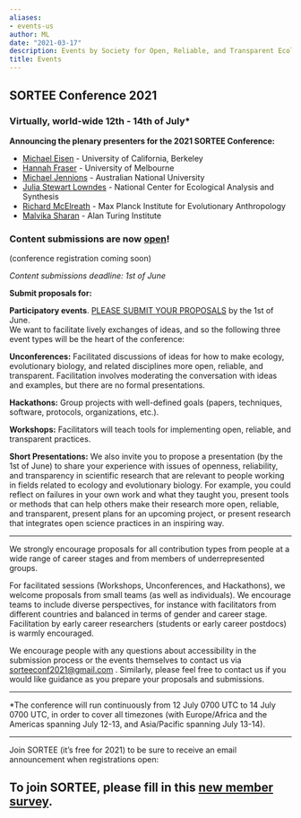 ```yaml
---
aliases:
- events-us
author: ML
date: "2021-03-17"
description: Events by Society for Open, Reliable, and Transparent Ecology and Evolutionary biology (SORTEE)
title: Events
---
```


## SORTEE Conference 2021   

### Virtually, world-wide 12th - 14th of July*

**Announcing the plenary presenters for the 2021 SORTEE Conference:**

* [Michael Eisen](http://www.eisenlab.org/) - University of California, Berkeley  
* [Hannah Fraser](https://hsfraser.wordpress.com/) - University of Melbourne   
* [Michael Jennions](http://thejennionslab.weebly.com/) - Australian National University   
* [Julia Stewart Lowndes](https://juliastewart.org/) - National Center for Ecological Analysis and Synthesis   
* [Richard McElreath](https://xcelab.net/rm/) - Max Planck Institute for Evolutionary Anthropology   
* [Malvika Sharan](https://malvikasharan.github.io/) - Alan Turing Institute   

### Content submissions are now [open](https://unsw.au1.qualtrics.com/jfe/form/SV_cUPB1c3Y9Gb5JUW)!    
(conference registration coming soon)   

*Content submissions deadline: 1st of June*    

**Submit proposals for:**   

**Participatory events**. [PLEASE SUBMIT YOUR PROPOSALS](https://unsw.au1.qualtrics.com/jfe/form/SV_cUPB1c3Y9Gb5JUW) by the 1st of June.  
We want to facilitate lively exchanges of ideas, and so the following three event types will be the heart of the conference:   

**Unconferences:** Facilitated discussions of ideas for how to make ecology, evolutionary biology, and related disciplines more open, reliable, and transparent. Facilitation involves moderating the conversation with ideas and examples, but there are no formal presentations.   

**Hackathons:** Group projects with well-defined goals (papers, techniques, software, protocols, organizations, etc.).   

**Workshops:** Facilitators will teach tools for implementing open, reliable, and transparent practices.   


**Short Presentations:** We also invite you to propose a presentation (by the 1st of June) to share your experience with issues of openness, reliability, and transparency in scientific research that are relevant to people working in fields related to ecology and evolutionary biology. For example, you could reflect on failures in your own work and what they taught you, present tools or methods that can help others make their research more open, reliable, and transparent, present plans for an upcoming project, or present research that integrates open science practices in an inspiring way.   

--------------------------------------------------------------------------------------------------------------------

We strongly encourage proposals for all contribution types from people at a wide range of career stages and from members of underrepresented groups.  

For facilitated sessions (Workshops, Unconferences, and Hackathons), we welcome proposals from small teams (as well as individuals). We encourage teams to include diverse perspectives, for instance with facilitators from different countries and balanced in terms of gender and career stage. Facilitation by early career researchers (students or early career postdocs) is warmly encouraged.   

We encourage people with any questions about accessibility in the submission process or the events themselves to contact us via sorteeconf2021@gmail.com . Similarly, please feel free to contact us if you would like guidance as you prepare your proposals and submissions.   

--------------------------------------------------------------------------------------------------------------------

*The conference will run continuously from 12 July 0700 UTC to 14 July 0700 UTC, in order to cover all timezones (with Europe/Africa and the Americas spanning July 12-13, and Asia/Pacific spanning July 13-14).   



--------------------------------------------------------------------------------------------------------------------

Join SORTEE (it’s free for 2021) to be sure to receive an email announcement when registrations open: 

## To join SORTEE, please fill in this [new member survey](https://whitmancollege.qualtrics.com/jfe/form/SV_8cVHlAEMUoPRr01).    






